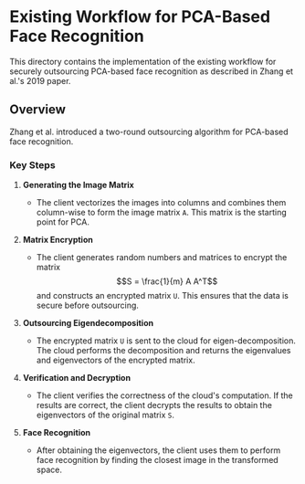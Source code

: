 # Existing Workflow for PCA-Based Face Recognition

This directory contains the implementation of the existing workflow for securely outsourcing PCA-based face recognition as described in Zhang et al.'s 2019 paper.

## Overview

Zhang et al. introduced a two-round outsourcing algorithm for PCA-based face recognition.

### Key Steps

1. **Generating the Image Matrix**

   - The client vectorizes the images into columns and combines them column-wise to form the image matrix `A`. This matrix is the starting point for PCA.

2. **Matrix Encryption**

   - The client generates random numbers and matrices to encrypt the matrix $$S = \frac{1}{m} A A^T$$
     and constructs an encrypted matrix `U`. This ensures that the data is secure before outsourcing.

3. **Outsourcing Eigendecomposition**

   - The encrypted matrix `U` is sent to the cloud for eigen-decomposition. The cloud performs the decomposition and returns the eigenvalues and eigenvectors of the encrypted matrix.

4. **Verification and Decryption**

   - The client verifies the correctness of the cloud's computation. If the results are correct, the client decrypts the results to obtain the eigenvectors of the original matrix `S`.

5. **Face Recognition**
   - After obtaining the eigenvectors, the client uses them to perform face recognition by finding the closest image in the transformed space.

